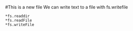 #This is a new file
    We can write text to a file with fs.writefile


    *fs.readdir
    *fs.readFile
    *fs.writeFile